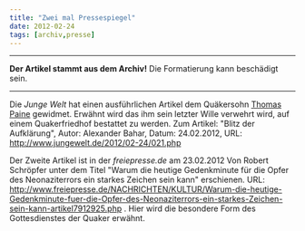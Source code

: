 ```yaml
---
title: "Zwei mal Pressespiegel"
date: 2012-02-24
tags: [archiv,presse]
---
```

<hr><b>Der Artikel stammt aus dem Archiv!</b> Die Formatierung kann beschädigt sein.<hr>

Die <i>Junge Welt</i> hat einen ausführlichen Artikel dem Quäkersohn <a href="http://de.wikipedia.org/wiki/Thomas_Paine">Thomas Paine</a> gewidmet. Erwähnt wird das ihm sein letzter Wille verwehrt wird, auf einem Quakerfriedhof bestattet zu werden. Zum Artikel: "Blitz der Aufklärung", Autor: Alexander Bahar, Datum: 24.02.2012, URL: http://www.jungewelt.de/2012/02-24/021.php 

Der Zweite Artikel ist in der <i>freiepresse.de</i> am 23.02.2012 Von Robert Schröpfer  unter dem Titel "Warum die heutige Gedenkminute für die Opfer des Neonaziterrors ein starkes Zeichen sein kann" erschienen. URL: http://www.freiepresse.de/NACHRICHTEN/KULTUR/Warum-die-heutige-Gedenkminute-fuer-die-Opfer-des-Neonaziterrors-ein-starkes-Zeichen-sein-kann-artikel7912925.php . Hier wird die besondere Form des Gottesdienstes der Quaker erwähnt.
